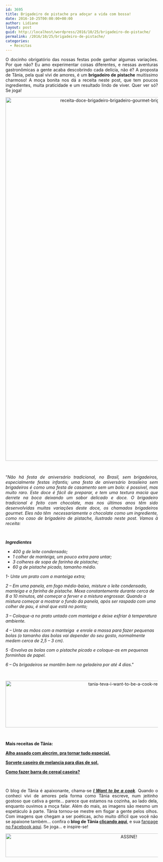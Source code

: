 ```yaml
---
id: 3695
title: Brigadeiro de pistache pra adoçar a vida com bossa!
date: 2016-10-25T00:00:00+00:00
author: Lidiane
layout: post
guid: http://localhost/wordpress/2016/10/25/brigadeiro-de-pistache/
permalink: /2016/10/25/brigadeiro-de-pistache/
categories:
  - Receitas
---
```

<p align="justify">
  O docinho obrigatório das nossas festas pode ganhar algumas variações. Por que não? Eu amo experimentar coisas diferentes, e nessas aventuras gastronômicas a gente acaba descobrindo cada delícia, não é? A proposta de Tânia, pela qual vivi de amores, é um <strong>brigadeiro de pistache</strong> muitíssimo charmoso! A moça bonita nos dá a receita neste post, que tem poucos ingredientes, muita praticidade e um resultado lindo de viver. Quer ver só? Se joga!
</p>

<p align="center">
  <img class="alignnone size-full wp-image-13187" src="http://www.trololodemulher.com.br/blog/wp-content/uploads/2016/10/RECEITA-DOCE-BRIGADEIRO-BRIGADEIRO-GOURMET-BRIGADEIRO-DE-PISTACHE.jpg" alt="receita-doce-brigadeiro-brigadeiro-gourmet-brigadeiro-de-pistache" width="800" height="1200" />
</p>

&nbsp;

<p align="justify">
  “<em>Não há festa de aniversário tradicional, no Brasil, sem brigadeiros, especialmente festas infantis; uma festa de aniversário brasileira sem brigadeiros é como uma festa de casamento sem um bolo: é possível, mas muito raro. Este doce é fácil de preparar, e tem uma textura macia que derrete na boca deixando um sabor delicado e doce. O brigadeiro tradicional é feito com chocolate, mas nos últimos anos têm sido desenvolvidas muitas variações deste doce, os chamados brigadeiros gourmet. Eles não têm  necessariamente o chocolate como um ingrediente, como no caso de brigadeiro de pistache, ilustrado neste post. Vamos à receita:</em>
</p>

&nbsp;

**_Ingredientes_**

  * _400 g de leite condensado;_
  * _1 colher de manteiga, um pouco extra para untar;_ 
  *  _3 colheres de sopa de farinha de pistache;_
  * _60 g de pistache picado, tamanho médio._

_1- Unte um prato com a manteiga extra;_

_2 – Em uma panela, em fogo médio-baixo, misture o leite condensado, manteiga e a farinha de pistache. Mexa constantemente durante cerca de 8 a 10 minutos, até começar a ferver e a mistura engrossar. Quando a mistura começar a mostrar o fundo da panela, após ser raspada com uma colher de pau, é sinal que está no ponto;_

_3 – Coloque-a no prato untado com manteiga e deixe esfriar à temperatura ambiente._

_4 – Unte as mãos com a manteiga  e enrole a massa para fazer pequenas bolas (o tamanho das bolas vai depender do seu gosto, normalmente medem cerca de 2,5 – 3 cm)._

_5 -Envolva as bolas com o pistache picado e coloque-as em pequenas forminhas de papel._

_6 – Os brigadeiros se mantêm bem na geladeira por até 4 dias_.”

&nbsp;

<p align="center">
  <img class="alignnone size-full wp-image-13037" src="http://www.trololodemulher.com.br/blog/wp-content/uploads/2016/10/TANIA-TEVA-I-WANT-TO-BE-A-COOK-RECEITAS.jpg" alt="tania-teva-i-want-to-be-a-cook-receitas" width="800" height="154" />
</p>

&nbsp;

**Mais receitas de Tânia:**

<a href="http://www.trololodemulher.com.br/2016/10/21/alho-assado/" target="_blank"><strong>Alho assado com alecrim, pra tornar tudo especial.</strong></a>

<a href="http://www.trololodemulher.com.br/2016/10/13/sorvete-caseiro/" target="_blank"><strong>Sorvete caseiro de melancia para dias de sol.</strong></a>

<a href="http://www.trololodemulher.com.br/2016/10/05/barra-de-cereal-caseira/" target="_blank"><strong>Como fazer barra de cereal caseira?</strong></a>

&nbsp;

<p align="justify">
  O blog de Tânia é apaixonante, chama-se <strong><em><a href="https://iwanttobeacook.wordpress.com/" target="_blank">I Want to be a cook</a></em></strong>. Quando o conheci vivi de amores pela forma como Tânia escreve, num jeitinho gostoso que cativa a gente… parece que estamos na cozinha, ao lado dela, enquanto ouvimos a moça falar. Além do mais, as imagens são mesmo um espetáculo à parte. Tânia tornou-se mestre em fisgar a gente pelos olhos. Com imagens que chegam a ser poéticas, acho muito difícil que você não se apaixone também… confira o<strong> blog de Tânia <a href="https://iwanttobeacook.wordpress.com/" target="_blank">clicando aqui</a></strong>, e sua <a href="https://www.facebook.com/Iwanttobeacook-818578268272846/" target="_blank">fanpage no Facebook aqui</a>. Se joga… e inspire-se!
</p>

<p align="center">
  <a href="http://feedburner.google.com/fb/a/mailverify?uri=blogBichaFemea&loc=en_US" target="_blank"><img class="alignnone size-full wp-image-10439" src="http://www.trololodemulher.com.br/blog/wp-content/uploads/2014/09/ASSINE.png" alt="ASSINE!" width="800" height="78" /></a>
</p>

<p align="justify">